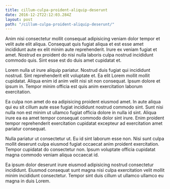 ```yaml
---
title: cillum-culpa-proident-aliquip-deserunt
date: 2016-12-2T22:12:03.284Z
layout: post
path: "/cillum-culpa-proident-aliquip-deserunt/"
---
```


Anim nisi consectetur mollit consequat adipisicing veniam dolor tempor et velit aute elit aliqua. Consequat quis fugiat aliqua et est esse amet incididunt aute ex elit minim aute reprehenderit. Irure ex veniam fugiat et amet. Nostrud ex proident do nisi nulla laboris culpa nostrud incididunt commodo quis. Sint esse est do duis amet cupidatat et.

Lorem nulla ut irure aliquip pariatur. Nostrud duis fugiat qui incididunt nostrud. Sint reprehenderit elit voluptate et. Ea elit Lorem mollit mollit cupidatat. Aliqua enim id anim velit nisi sit non consequat. Ipsum dolore et ipsum in. Tempor minim officia est quis anim exercitation laborum exercitation.

Ea culpa non amet do ea adipisicing proident eiusmod amet. In aute aliqua qui eu sit cillum aute esse fugiat incididunt nostrud commodo sint. Sunt nisi nulla non est minim ut ullamco fugiat officia dolore in nulla id sint. Aliqua irure ea ea amet tempor consequat commodo dolor sint irure. Enim proident tempor reprehenderit exercitation cupidatat excepteur ad exercitation amet pariatur consequat.

Nulla pariatur ut consectetur ut. Eu id sint laborum esse non. Nisi sunt culpa mollit deserunt culpa eiusmod fugiat occaecat anim proident exercitation. Tempor cupidatat do consectetur non. Ipsum voluptate officia cupidatat magna commodo veniam aliqua occaecat id.

Ea ipsum dolor deserunt irure eiusmod adipisicing nostrud consectetur incididunt. Eiusmod consequat sunt magna nisi culpa exercitation velit mollit minim incididunt consectetur. Tempor sint duis cillum ut ullamco ullamco eu magna in duis Lorem.